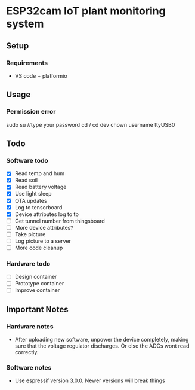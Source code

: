 
# ESP32cam IoT plant monitoring system

## Setup
### Requirements
* VS code + platformio

## Usage
### Permission error
sudo su
//type your password
cd /
cd dev
chown username ttyUSB0
## Todo
### Software todo
* [x] Read temp and hum
* [x] Read soil
* [x] Read battery voltage
* [x] Use light sleep
* [x] OTA updates
* [x] Log to tensorboard
* [x] Device attributes log to tb
* [ ] Get tunnel number from thingsboard
* [ ] More device attributes?
* [ ] Take picture
* [ ] Log picture to a server
* [ ] More code cleanup

### Hardware todo
* [ ] Design container
* [ ] Prototype container
* [ ] Improve container
## Important Notes
### Hardware notes
* After uploading new software, unpower the device completely, making sure that the voltage regulator discharges. Or else the ADCs wont read correctly.
### Software notes
* Use espressif version 3.0.0. Newer versions will break things
